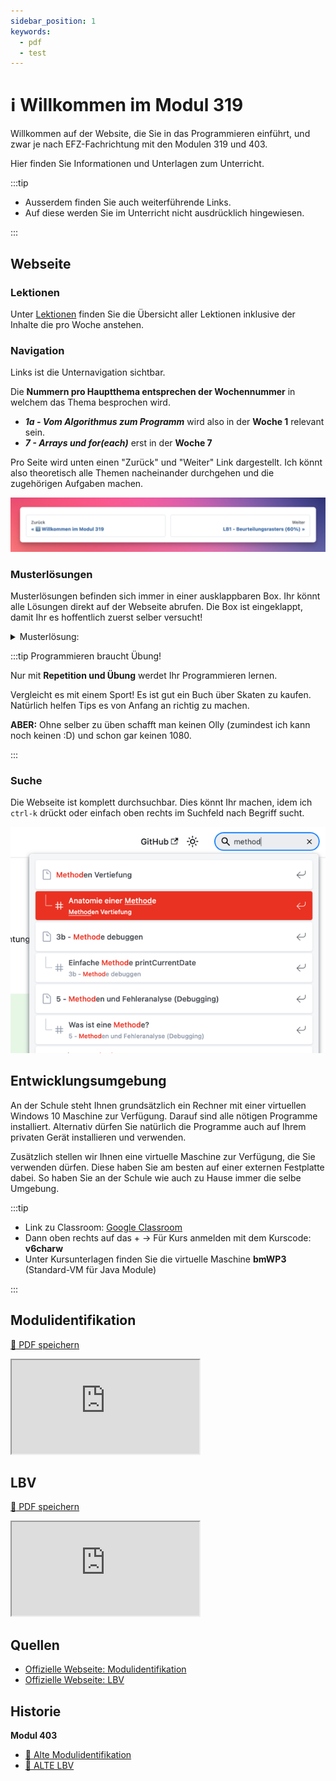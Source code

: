 ```yaml
---
sidebar_position: 1
keywords:
  - pdf
  - test
---
```


# ℹ️ Willkommen im Modul 319

Willkommen auf der Website, die Sie in das Programmieren einführt, und zwar je
nach EFZ-Fachrichtung mit den Modulen 319 und 403.

Hier finden Sie Informationen und Unterlagen zum Unterricht.

:::tip

- Ausserdem finden Sie auch weiterführende Links.
- Auf diese werden Sie im Unterricht nicht ausdrücklich hingewiesen.

:::

## Webseite

### Lektionen

Unter [Lektionen](./lektionen/index.md) finden Sie die Übersicht aller Lektionen
inklusive der Inhalte die pro Woche anstehen.

### Navigation

Links ist die Unternavigation sichtbar. 

Die **Nummern pro Hauptthema entsprechen der Wochennummer** in welchem das Thema besprochen wird.

- _**1a - Vom Algorithmus zum Programm**_ wird also in der **Woche 1** relevant
  sein.
- _**7 - Arrays und for(each)**_ erst in der **Woche 7**

Pro Seite wird unten einen "Zurück" und "Weiter" Link dargestellt. Ich könnt
also theoretisch alle Themen nacheinander durchgehen und die zugehörigen
Aufgaben machen.

![weiter](./images/weiter.png)

### Musterlösungen

Musterlösungen befinden sich immer in einer ausklappbaren Box. Ihr könnt alle
Lösungen direkt auf der Webseite abrufen. Die Box ist eingeklappt, damit Ihr es
hoffentlich zuerst selber versucht!

<details><summary>Musterlösung:</summary>

Ich bin eine Musterlösung. Bitte zuerst selbst versuchen :smiley:

</details>

:::tip Programmieren braucht Übung!

Nur mit **Repetition und Übung** werdet Ihr Programmieren lernen.

Vergleicht es mit einem Sport! Es ist gut ein Buch über Skaten zu kaufen.
Natürlich helfen Tips es von Anfang an richtig zu machen.

**ABER:** Ohne selber zu üben schafft man keinen Olly (zumindest ich kann noch
keinen :D) und schon gar keinen 1080.

:::

### Suche

Die Webseite ist komplett durchsuchbar. Dies könnt Ihr machen, idem ich `ctrl-k`
drückt oder einfach oben rechts im Suchfeld nach Begriff sucht.

![suchen](./images/suchen.png)

## Entwicklungsumgebung

An der Schule steht Ihnen grundsätzlich ein Rechner mit einer virtuellen Windows
10 Maschine zur Verfügung. Darauf sind alle nötigen Programme installiert.
Alternativ dürfen Sie natürlich die Programme auch auf Ihrem privaten Gerät
installieren und verwenden.

Zusätzlich stellen wir Ihnen eine virtuelle Maschine zur Verfügung, die Sie
verwenden dürfen. Diese haben Sie am besten auf einer externen Festplatte dabei.
So haben Sie an der Schule wie auch zu Hause immer die selbe Umgebung.

:::tip

- Link zu Classroom: [Google Classroom](https://classroom.google.com/)
- Dann oben rechts auf das + -> Für Kurs anmelden mit dem Kurscode: **v6charw**
- Unter Kursunterlagen finden Sie die virtuelle Maschine **bmWP3** (Standard-VM
  für Java Module)

:::

## Modulidentifikation

[:floppy_disk: PDF speichern](https://modulbaukasten.ch/Module/319_1_Applikationen%20entwerfen%20und%20implementieren.pdf)

<iframe src="https://modulbaukasten.ch/Module/319_1_Applikationen%20entwerfen%20und%20implementieren.pdf"></iframe>

## LBV

[:floppy_disk: PDF speichern](https://www.modulbaukasten.ch/Module/319_1_Applikationen%20entwerfen%20und%20implementieren.pdf)

<iframe src="https://www.modulbaukasten.ch/Module/319_1_Applikationen%20entwerfen%20und%20implementieren.pdf"></iframe>

## Quellen

- [Offizielle Webseite: Modulidentifikation](https://www.modulbaukasten.ch/module/319)
- [Offizielle Webseite: LBV](https://www.modulbaukasten.ch/module/319/2/de-DE?lbv=0)

## Historie

**Modul 403**

- [:paperclip: Alte Modulidentifikation](https://www.modulbaukasten.ch/module/403/1/de-DE)
- [:paperclip: ALTE LBV](https://www.modulbaukasten.ch/module/403/2/de-DE?lbv=0)
